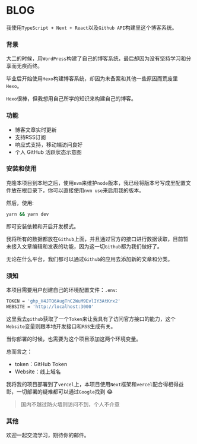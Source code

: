 # BLOG

我使用`TypeScript + Next + React`以及`Github API`构建里这个博客系统。

### 背景

大二的时候，用`WordPress`构建了自己的博客系统，最后却因为没有坚持学习和分享而无疾而终。

毕业后开始使用`Hexo`构建博客系统，却因为未备案和其他一些原因而荒废里`Hexo`。

`Hexo`很棒，但我想用自己所学的知识来构建自己的博客。

### 功能

- 博客文章实时更新
- 支持RSS订阅
- 响应式支持，移动端访问良好
- 个人 GitHub 活跃状态示意图



### 安装和使用

克隆本项目到本地之后，使用`nvm`来维护`node`版本，我已经将版本号写成里配置文件放在根目录下，你可以直接使用`nvm use`来启用我的版本。

然后，使用:

```bash
yarn && yarn dev
```

即可安装依赖和开启开发模式。

我将所有的数据都放在`Github`上面，并且通过官方的接口进行数据读取，目前暂未接入文章编辑和发表的功能，因为这一切`Github`都为我们做好了。

无论在什么平台，我们都可以通过`Github`的应用去添加新的文章和分类。

### 须知

本项目需要用户创建自己的环境配置文件：`.env`:

```bash
TOKEN = 'ghp_H4JTQ6AugTnC2WuM9EvlIY3AtKrx2'
WEBSITE = 'http://localhost:3000'
```

这里我去`github`获取了一个`Token`来让我具有了访问官方接口的能力，这个`Website`变量则跟本地开发接口和`RSS`生成有关。

当你部署的时候，也需要为这个项目添加这两个环境变量。

总而言之：

- token：GitHub Token
- Website：线上域名

我将我的项目部署到了`vercel`上，本项目使用`Next`框架和`vercel`配合得相得益彰，一切部署的疑难都可以通过`Google`找到 😂

> 国内不越过防火墙则访问不到，个人不介意



### 其他

欢迎一起交流学习，期待你的邮件。
